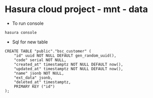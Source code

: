 # Hasura cloud project - mnt - data

* To run console

`hasura console`

* Sql for new table
```
CREATE TABLE "public"."bsc_customer" (
    "id" uuid NOT NULL DEFAULT gen_random_uuid(),
    "code" serial NOT NULL,
    "created_at" timestamptz NOT NULL DEFAULT now(),
    "updated_at" timestamptz NOT NULL DEFAULT now(),
    "name" jsonb NOT NULL,
    "ext_data" jsonb,
    "deleted_at" timestamptz,
    PRIMARY KEY ("id")
);
```